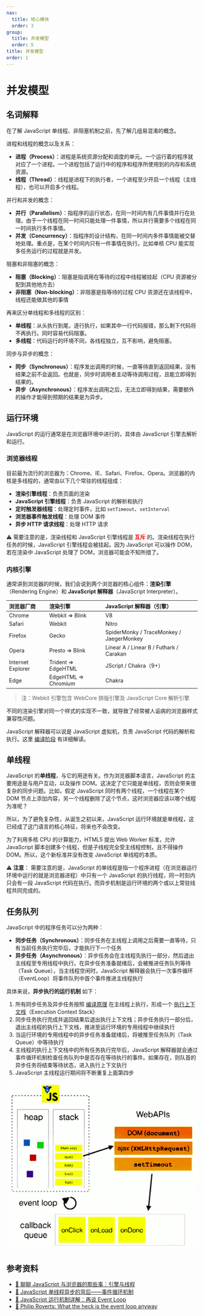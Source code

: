 ```yaml
---
nav:
  title: 核心模块
  order: 3
group:
  title: 并发模型
  order: 5
title: 并发模型
order: 1
---
```


# 并发模型

## 名词解释

在了解 JavaScript 单线程、非阻塞机制之前，先了解几组易混淆的概念。

进程和线程的概念以及关系：

- **进程（Process）**：进程是系统资源分配和调度的单元。一个运行着的程序就对应了一个进程。一个进程包括了运行中的程序和程序所使用到的内存和系统资源。
- **线程（Thread）**：线程是进程下的执行者，一个进程至少开启一个线程（主线程），也可以开启多个线程。

并行和并发的概念：

- **并行（Parallelism）**：指程序的运行状态，在同一时间内有几件事情并行在处理。由于一个线程在同一时间只能处理一件事情，所以并行需要多个线程在同一时间执行多件事情。
- **并发（Concurrency）**：指程序的设计结构，在同一时间内多件事情能被交替地处理。重点是，在某个时间内只有一件事情在执行。比如单核 CPU 能实现多任务运行的过程就是并发。

阻塞和非阻塞的概念：

- **阻塞（Blocking）**：阻塞是指调用在等待的过程中线程被挂起（CPU 资源被分配到其他地方去）
- **非阻塞（Non-blocking）**：非阻塞是指等待的过程 CPU 资源还在该线程中，线程还能做其他的事情

再来区分单线程和多线程的区别：

- **单线程**：从头执行到尾，逐行执行，如果其中一行代码报错，那么剩下代码将不再执行。同时容易代码阻塞。
- **多线程**：代码运行的环境不同，各线程独立，互不影响，避免阻塞。

同步与异步的概念：

- **同步（Synchronous）**：程序发出调用的时候，一直等待直到返回结果，没有结果之前不会返回。也就是，同步时调用者主动等待调用过程，且能立即得到结果的。
- **异步（Asynchronous）**：程序发出调用之后，无法立即得到结果，需要额外的操作才能得到预期的结果是为异步。

## 运行环境

JavaScript 的运行通常是在浏览器环境中进行的，具体由 JavaScript 引擎去解析和运行。

### 浏览器线程

目前最为流行的浏览器为：Chrome、IE、Safari、Firefox、Opera。浏览器的内核是多线程的，通常由以下几个常驻的线程组成：

- **渲染引擎线程**：负责页面的渲染
- **JavaScript 引擎线程**：负责 JavaScript 的解析和执行
- **定时触发器线程**：处理定时事件，比如 `setTimeout`、`setInterval`
- **浏览器事件触发线程**：处理 DOM 事件
- **异步 HTTP 请求线程**：处理 HTTP 请求

⚠️ 需要注意的是，渲染线程和 JavaScript 引擎线程是 <strong style="color: red">互斥</strong> 的。渲染线程在执行任务的时候，JavaScript 引擎线程会被挂起。因为 JavaScript 可以操作 DOM，若在渲染中 JavaScript 处理了 DOM，浏览器可能会不知所措了。

### 内核引擎

通常讲到浏览器的时候，我们会说到两个浏览器的核心组件：**渲染引擎**（Rendering Engine）和 **JavaScript 解释器**（JavaScript Interpreter）。

| 浏览器厂商        | 渲染引擎             | JavaScript 解释器（引擎）                |
| :---------------- | :------------------- | :--------------------------------------- |
| Chrome            | Webkit => Blink      | V8                                       |
| Safari            | Webkit               | Nitro                                    |
| Firefox           | Gecko                | SpiderMonky / TraceMonkey / JaegerMonkey |
| Opera             | Presto => Blink      | Linear A / Linear B / Futhark / Carakan  |
| Internet Explorer | Trident => EdgeHTML  | JScript / Chakra（9+）                   |
| Edge              | EdgeHTML => Chromium | Chakra                                   |

> 注：Webkit 引擎包含 WebCore 排版引擎及 JavaScript Core 解析引擎

不同的渲染引擎对同一个样式的实现不一致，就导致了经常被人诟病的浏览器样式兼容性问题。

JavaScript 解释器可以说是 JavaScript 虚拟机，负责 JavaScript 代码的解析和执行。这里 [编译阶段](../compilation/compilation) 有详细解读。

## 单线程

JavaScript 的**单线程**，与它的用途有关。作为浏览器脚本语言，JavaScript 的主要用途是与用户互动，以及操作 DOM。这决定了它只能是单线程，否则会带来很复杂的同步问题。比如，假定 JavaScript 同时有两个线程，一个线程在某个 DOM 节点上添加内容，另一个线程删除了这个节点，这时浏览器应该以哪个线程为准呢？

所以，为了避免复杂性，从诞生之初以来，JavaScript 运行环境就是单线程，这已经成了这门语言的核心特征，将来也不会改变。

为了利用多核 CPU 的计算能力，HTML5 提出 Web Worker 标准，允许 JavaScript 脚本创建多个线程，但是子线程完全受主线程控制，且不得操作 DOM。所以，这个新标准并没有改变 JavaScript 单线程的本质。

⚠️ **注意**： 需要注意的是，JavaScript 的单线程是指一个程序进程（在浏览器运行环境中运行的就是浏览器进程）中只有一个 JavaScript 的执行线程，同一时刻内只会有一段 JavaScript 代码在执行。而异步机制是运行环境的两个或以上常驻线程共同完成的。

## 任务队列

JavaScript 中的程序任务可以分为两种：

- **同步任务（Synchronous）**：同步任务在主线程上调用之后需要一直等待，只有当前任务执行完毕后，才能执行下一个任务
- **异步任务（Asynchronous）**：异步任务会在主线程先执行一部分，然后退出主线程至专用线程中执行。在异步任务准备就绪后，会被推进任务队列等待（Task Queue），当主线程空闲时，JavaScript 解释器会执行一次事件循环（EventLoop）将事件队列中首个事件推进主线程执行

具体来说，**异步执行的运行机制** 如下：

1. 所有同步任务及异步任务按照 [编译原理](../compilation/compilation#编译原理) 在主线程上执行，形成一个 [执行上下文栈](../execution/execution-context-stack)（Execution Context Stack）
2. 同步任务执行完成并返回结果后退出执行上下文栈；异步任务执行一部分后，退出主线程的执行上下文栈，推进至运行环境的专用线程中继续执行
3. 当运行环境的专用线程中的异步任务准备就绪后，将被推至任务队列（Task Queue）中等待执行
4. 主线程的执行上下文栈中的所有任务执行完毕后，JavaScript 解释器就会通过事件循环机制检查任务队列中是否存在等待执行的事件。如果存在，则队首的异步任务将结束等待状态，进入执行上下文执行
5. JavaScript 主线程运行期间将不断重复上面第四步

![异步任务执行机制图解](./assets/workflow.525aebdc.png)

## 参考资料

- [📝 聊聊 JavaScript 与浏览器的那些事：引擎与线程](https://hijiangtao.github.io/2018/01/08/JavaScript-and-Browser-Engines-with-Threads/)
- [📝 JavaScript 单线程异步的背后——事件循环机制](https://zhuanlan.zhihu.com/p/27035708)
- [📝 JavaScript 运行机制详解：再谈 Event Loop](http://www.ruanyifeng.com/blog/2014/10/event-loop.html)
- [🎥 Philip Roverts: What the heck is the event loop anyway](https://www.youtube.com/watch?v=8aGhZQkoFbQ)
